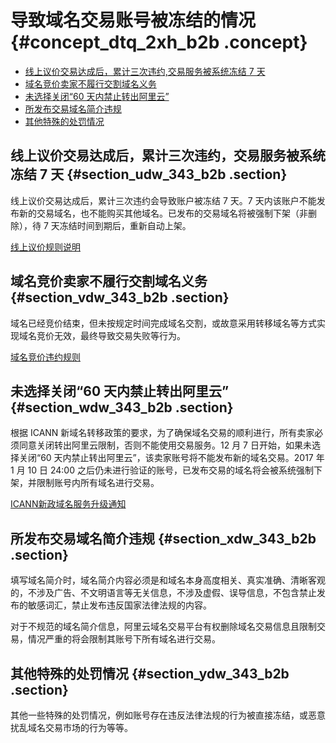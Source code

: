 # 导致域名交易账号被冻结的情况 {#concept_dtq_2xh_b2b .concept}

-   [线上议价交易达成后，累计三次违约,交易服务被系统冻结 7 天](#section_udw_343_b2b)
-   [域名竞价卖家不履行交割域名义务](#section_vdw_343_b2b)
-   [未选择关闭“60 天内禁止转出阿里云”](#section_wdw_343_b2b)
-   [所发布交易域名简介违规](#section_xdw_343_b2b)
-   [其他特殊的处罚情况](#section_ydw_343_b2b)

## 线上议价交易达成后，累计三次违约，交易服务被系统冻结 7 天 {#section_udw_343_b2b .section}

线上议价交易达成后，累计三次违约会导致账户被冻结 7 天。7 天内该账户不能发布新的交易域名，也不能购买其他域名。已发布的交易域名将被强制下架（非删除），待 7 天冻结时间到期后，重新自动上架。

[线上议价规则说明](https://help.aliyun.com/document_detail/35993.html)

## 域名竞价卖家不履行交割域名义务 {#section_vdw_343_b2b .section}

域名已经竞价结束，但未按规定时间完成域名交割，或故意采用转移域名等方式实现域名竞价无效，最终导致交易失败等行为。

[域名竞价违约规则](https://help.aliyun.com/document_detail/51142.html)

## 未选择关闭“60 天内禁止转出阿里云” {#section_wdw_343_b2b .section}

根据 ICANN 新域名转移政策的要求，为了确保域名交易的顺利进行，所有卖家必须同意关闭转出阿里云限制，否则不能使用交易服务。12 月 7 日开始，如果未选择关闭“60 天内禁止转出阿里云”，该卖家账号将不能发布新的域名交易。2017 年 1 月 10 日 24:00 之后仍未进行验证的账号，已发布交易的域名将会被系统强制下架，并限制账号内所有域名进行交易。

[ICANN新政域名服务升级通知](https://help.aliyun.com/noticelist/articleid/20078191.html)

## 所发布交易域名简介违规 {#section_xdw_343_b2b .section}

填写域名简介时，域名简介内容必须是和域名本身高度相关、真实准确、清晰客观的，不涉及广告、不文明语言等无关信息，不涉及虚假、误导信息，不包含禁止发布的敏感词汇，禁止发布违反国家法律法规的内容。

对于不规范的域名简介信息，阿里云域名交易平台有权删除域名交易信息且限制交易，情况严重的将会限制其账号下所有域名进行交易。

## 其他特殊的处罚情况 {#section_ydw_343_b2b .section}

其他一些特殊的处罚情况，例如账号存在违反法律法规的行为被直接冻结，或恶意扰乱域名交易市场的行为等等。

